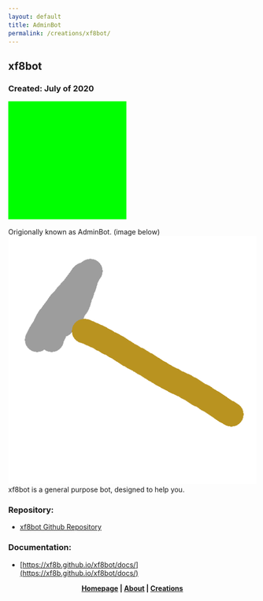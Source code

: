 ```yaml
---
layout: default
title: AdminBot
permalink: /creations/xf8bot/
---
```

## xf8bot
### Created: July of 2020
![xf8bot](https://github.com/xf8b/xf8b.github.io/blob/master/images/xf8bot.jpeg?raw=true)    

Origionally known as AdminBot. (image below)  
![AdminBot](https://github.com/xf8b/xf8b.github.io/blob/master/images/adminbot.png?raw=true)   
xf8bot is a general purpose bot, designed to help you.
### Repository:
* [xf8bot Github Repository](https://github.com/xf8b/xf8bot)

### Documentation:
* [https://xf8b.github.io/xf8bot/docs/](https://xf8b.github.io/xf8bot/docs/)
<p align="center">
  <strong> <a href="https://xf8b.github.io">Homepage</a> | <a href="https://xf8b.github.io/about/">About</a> | <a href="https://xf8b.github.io/creations/">Creations</a> </strong>
</p>
